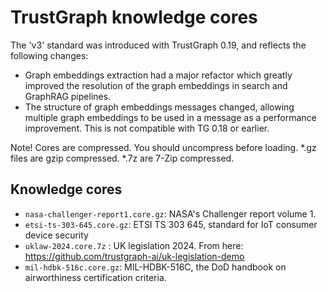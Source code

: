 
# TrustGraph knowledge cores

The 'v3' standard was introduced with TrustGraph 0.19, and reflects the
following changes:

- Graph embeddings extraction had a major refactor which greatly improved
  the resolution of the graph embeddings in search and GraphRAG pipelines.
- The structure of graph embeddings messages changed, allowing multiple
  graph embeddings to be used in a message as a performance improvement.
  This is not compatible with TG 0.18 or earlier.
  
Note!  Cores are compressed.  You should uncompress before
loading.  *.gz files are gzip compressed.  *.7z are 7-Zip compressed.
  
## Knowledge cores

- `nasa-challenger-report1.core.gz`: NASA's Challenger report volume 1.
- `etsi-ts-303-645.core.gz`: ETSI TS 303 645, standard for IoT consumer
  device security
- `uklaw-2024.core.7z` : UK legislation 2024.  From here:
  https://github.com/trustgraph-ai/uk-legislation-demo
- `mil-hdbk-516c.core.gz`: MIL-HDBK-516C, the DoD handbook on
  airworthiness certification criteria.

